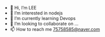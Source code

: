 - 👋 Hi, I’m LEE
- 👀 I’m interested in nodejs
- 🌱 I’m currently learning Devops 
- 💞️ I’m looking to collaborate on ...
- 📫 How to reach me 75758585@naver.com

<!---
leejunsu249/leejunsu249 is a ✨ special ✨ repository because its `README.md` (this file) appears on your GitHub profile.
You can click the Preview link to take a look at your changes.
--->
